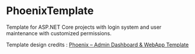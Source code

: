# PhoenixTemplate

Template for ASP.NET Core projects with login system and user maintenance with customized permissions.

Template design credits : [Phoenix – Admin Dashboard & WebApp Template](themes.getbootstrap.com/product/phoenix-admin-dashboard-webapp-template)
